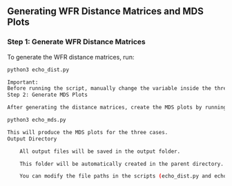 ## Generating WFR Distance Matrices and MDS Plots

### Step 1: Generate WFR Distance Matrices

To generate the WFR distance matrices, run:

```bash
python3 echo_dist.py

Important:
Before running the script, manually change the variable inside the three modes in echo_dist.py to match the desired configuration.
Step 2: Generate MDS Plots

After generating the distance matrices, create the MDS plots by running:

python3 echo_mds.py

This will produce the MDS plots for the three cases.
Output Directory

    All output files will be saved in the output folder.

    This folder will be automatically created in the parent directory.

    You can modify the file paths in the scripts (echo_dist.py and echo_mds.py) as needed.
